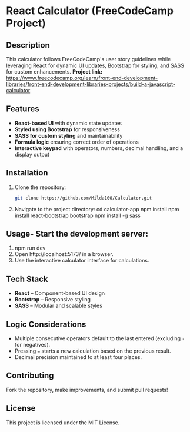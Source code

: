 # React Calculator (FreeCodeCamp Project)

## Description
This calculator follows FreeCodeCamp's user story guidelines while leveraging React for dynamic UI updates, Bootstrap for styling, and SASS for custom enhancements.
**Project link:**
https://www.freecodecamp.org/learn/front-end-development-libraries/front-end-development-libraries-projects/build-a-javascript-calculator

## Features
- **React-based UI** with dynamic state updates
- **Styled using Bootstrap** for responsiveness
- **SASS for custom styling** and maintainability
- **Formula logic** ensuring correct order of operations
- **Interactive keypad** with operators, numbers, decimal handling, and a display output

## Installation
1. Clone the repository:
   ```bash
   git clone https://github.com/Milda100/Calculator.git
2. Navigate to the project directory:
cd calculator-app
npm install
npm install react-bootstrap bootstrap
npm install -g sass

## Usage- Start the development server:
1. npm run dev
2. Open http://localhost:5173/ in a browser.
3. Use the interactive calculator interface for calculations.

## Tech Stack
- **React** – Component-based UI design
- **Bootstrap** – Responsive styling
- **SASS** – Modular and scalable styles

## Logic Considerations
- Multiple consecutive operators default to the last entered (excluding `-` for negatives).
- Pressing `=` starts a new calculation based on the previous result.
- Decimal precision maintained to at least four places.
## Contributing
Fork the repository, make improvements, and submit pull requests!
## License
This project is licensed under the MIT License.
